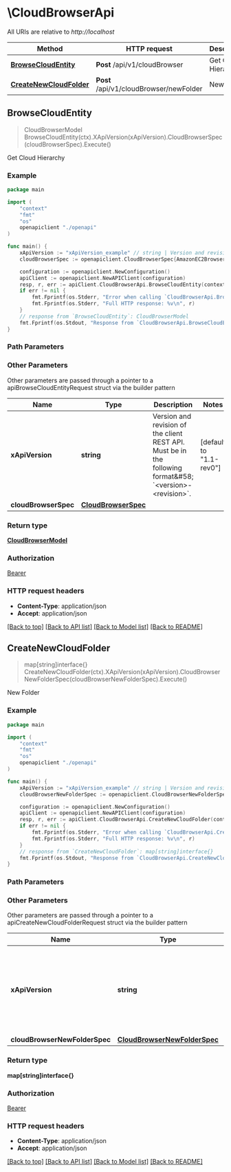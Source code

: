 # \CloudBrowserApi

All URIs are relative to *http://localhost*

Method | HTTP request | Description
------------- | ------------- | -------------
[**BrowseCloudEntity**](CloudBrowserApi.md#BrowseCloudEntity) | **Post** /api/v1/cloudBrowser | Get Cloud Hierarchy
[**CreateNewCloudFolder**](CloudBrowserApi.md#CreateNewCloudFolder) | **Post** /api/v1/cloudBrowser/newFolder | New Folder



## BrowseCloudEntity

> CloudBrowserModel BrowseCloudEntity(ctx).XApiVersion(xApiVersion).CloudBrowserSpec(cloudBrowserSpec).Execute()

Get Cloud Hierarchy



### Example

```go
package main

import (
    "context"
    "fmt"
    "os"
    openapiclient "./openapi"
)

func main() {
    xApiVersion := "xApiVersion_example" // string | Version and revision of the client REST API. Must be in the following format&#58; `<version>-<revision>`. (default to "1.1-rev0")
    cloudBrowserSpec := openapiclient.CloudBrowserSpec{AmazonEC2BrowserSpec: openapiclient.NewAmazonEC2BrowserSpec(openapiclient.EAmazonRegionType("China"), "ServicePoint_example", "RegionId_example")} // CloudBrowserSpec |  (optional)

    configuration := openapiclient.NewConfiguration()
    apiClient := openapiclient.NewAPIClient(configuration)
    resp, r, err := apiClient.CloudBrowserApi.BrowseCloudEntity(context.Background()).XApiVersion(xApiVersion).CloudBrowserSpec(cloudBrowserSpec).Execute()
    if err != nil {
        fmt.Fprintf(os.Stderr, "Error when calling `CloudBrowserApi.BrowseCloudEntity``: %v\n", err)
        fmt.Fprintf(os.Stderr, "Full HTTP response: %v\n", r)
    }
    // response from `BrowseCloudEntity`: CloudBrowserModel
    fmt.Fprintf(os.Stdout, "Response from `CloudBrowserApi.BrowseCloudEntity`: %v\n", resp)
}
```

### Path Parameters



### Other Parameters

Other parameters are passed through a pointer to a apiBrowseCloudEntityRequest struct via the builder pattern


Name | Type | Description  | Notes
------------- | ------------- | ------------- | -------------
 **xApiVersion** | **string** | Version and revision of the client REST API. Must be in the following format&amp;#58; &#x60;&lt;version&gt;-&lt;revision&gt;&#x60;. | [default to &quot;1.1-rev0&quot;]
 **cloudBrowserSpec** | [**CloudBrowserSpec**](CloudBrowserSpec.md) |  | 

### Return type

[**CloudBrowserModel**](CloudBrowserModel.md)

### Authorization

[Bearer](../README.md#Bearer)

### HTTP request headers

- **Content-Type**: application/json
- **Accept**: application/json

[[Back to top]](#) [[Back to API list]](../README.md#documentation-for-api-endpoints)
[[Back to Model list]](../README.md#documentation-for-models)
[[Back to README]](../README.md)


## CreateNewCloudFolder

> map[string]interface{} CreateNewCloudFolder(ctx).XApiVersion(xApiVersion).CloudBrowserNewFolderSpec(cloudBrowserNewFolderSpec).Execute()

New Folder



### Example

```go
package main

import (
    "context"
    "fmt"
    "os"
    openapiclient "./openapi"
)

func main() {
    xApiVersion := "xApiVersion_example" // string | Version and revision of the client REST API. Must be in the following format&#58; `<version>-<revision>`. (default to "1.1-rev0")
    cloudBrowserNewFolderSpec := openapiclient.CloudBrowserNewFolderSpec{AmazonS3BrowserDestinationSpec: openapiclient.NewAmazonS3BrowserDestinationSpec(openapiclient.EAmazonRegionType("China"), "RegionId_example", "BucketName_example", "ContainerName_example", "ServicePoint_example", "ConnectionPoint_example")} // CloudBrowserNewFolderSpec |  (optional)

    configuration := openapiclient.NewConfiguration()
    apiClient := openapiclient.NewAPIClient(configuration)
    resp, r, err := apiClient.CloudBrowserApi.CreateNewCloudFolder(context.Background()).XApiVersion(xApiVersion).CloudBrowserNewFolderSpec(cloudBrowserNewFolderSpec).Execute()
    if err != nil {
        fmt.Fprintf(os.Stderr, "Error when calling `CloudBrowserApi.CreateNewCloudFolder``: %v\n", err)
        fmt.Fprintf(os.Stderr, "Full HTTP response: %v\n", r)
    }
    // response from `CreateNewCloudFolder`: map[string]interface{}
    fmt.Fprintf(os.Stdout, "Response from `CloudBrowserApi.CreateNewCloudFolder`: %v\n", resp)
}
```

### Path Parameters



### Other Parameters

Other parameters are passed through a pointer to a apiCreateNewCloudFolderRequest struct via the builder pattern


Name | Type | Description  | Notes
------------- | ------------- | ------------- | -------------
 **xApiVersion** | **string** | Version and revision of the client REST API. Must be in the following format&amp;#58; &#x60;&lt;version&gt;-&lt;revision&gt;&#x60;. | [default to &quot;1.1-rev0&quot;]
 **cloudBrowserNewFolderSpec** | [**CloudBrowserNewFolderSpec**](CloudBrowserNewFolderSpec.md) |  | 

### Return type

**map[string]interface{}**

### Authorization

[Bearer](../README.md#Bearer)

### HTTP request headers

- **Content-Type**: application/json
- **Accept**: application/json

[[Back to top]](#) [[Back to API list]](../README.md#documentation-for-api-endpoints)
[[Back to Model list]](../README.md#documentation-for-models)
[[Back to README]](../README.md)

